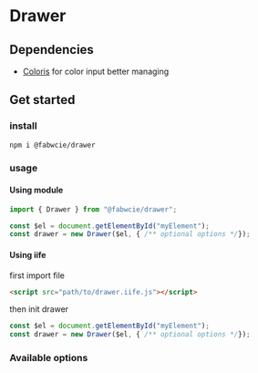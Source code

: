 # Drawer

## Dependencies

- [Coloris](https://github.com/mdbassit/Coloris) for color input better managing

## Get started

### install

```bash
npm i @fabwcie/drawer
```

### usage

#### Using module

```js
import { Drawer } from "@fabwcie/drawer";

const $el = document.getElementById("myElement");
const drawer = new Drawer($el, { /** optional options */});
```

#### Using iife

first import file
```html
<script src="path/to/drawer.iife.js"></script>
```

then init drawer

```js
const $el = document.getElementById("myElement");
const drawer = new Drawer($el, { /** optional options */});
```
### Available options
